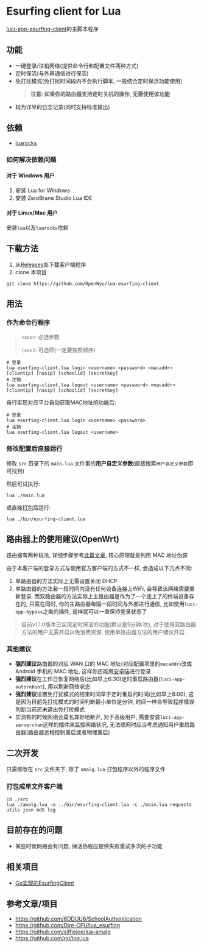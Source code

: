 # Esurfing client for Lua

[luci-app-esurfing-client](https://github.com/OpenWyu/luci-app-esurfing-client)的主脚本程序

## 功能

- 一键登录/注销网络(提供命令行和配置文件两种方式)
- 定时保活(与外界通信进行保活)
- 免打扰模式(免打扰时间段内不会执行脚本, 一般结合定时保活功能使用)
  > **注意: 如果你的路由器支持定时关机的操作, 无需使用该功能**
- 较为详尽的日志记录(同时支持标准输出)

## 依赖

- [luarocks](https://luarocks.org/)

### 如何解决依赖问题

#### 对于 Windows 用户

1. 安装 Lua for Windows
2. 安装 ZeroBrane Studio Lua IDE

#### 对于 Linux/Mac 用户

安装`lua`以及`luarocks`依赖

## 下载方法

1. 从[Releases](https://github.com/OpenWyu/lua-esurfing-client/releases)处下载客户端程序
2. clone 本项目

  ```shell
  git clone https://github.com/OpenWyu/lua-esurfing-client
  ```

## 用法

### 作为命令行程序

> `<xxx>`: 必选参数
> 
> `[xxx]`: 可选项(一定要按照顺序)

```shell
# 登录
lua esurfing-client.lua login <username> <password> <macaddr> [clientip] [nasip] [schoolid] [secretkey]
# 注销
lua esurfing-client.lua logout <username> <password> <macaddr> [clientip] [nasip] [schoolid] [secretkey]
```

自行实现对应平台自动获取MAC地址的功能后:

```shell
# 登录
lua esurfing-client.lua login <username> <password>
# 注销
lua esurfing-client.lua logout <username>
```

### 修改配置后直接运行

修改 `src` 目录下的 `main.lua` 文件里的**用户自定义参数**(直接搜索`用户自定义参数`即可找到)

然后可试执行:

```shell
lua ./main.lua
```

或直接[打包](#打包成单文件客户端)后运行:

```shell
lua ./bin/esurfing-client.lua
```

## 路由器上的使用建议(OpenWrt)

路由器有两种玩法, 详细步骤参考[此篇文章](https://jiayaoo3o.github.io/2019/01/29/%E5%B9%BF%E4%B8%9C%E6%B5%B7%E6%B4%8B%E5%A4%A7%E5%AD%A6%E4%B8%89%E7%A7%8D%E8%B7%AF%E7%94%B1%E5%99%A8%E4%B8%8A%E7%BD%91%E6%96%B9%E5%BC%8F/), 核心原理就是利用 MAC 地址伪装

由于本客户端的登录方式与使用官方客户端的方式不一样, 会造成以下几点不同:

1. 单路由器的方法实际上无需设置关闭 DHCP
2. 单路由器的方法若一段时间内没有任何设备连接上WiFi, 会导致该网络需要重新登录. 而双路由器的方法实际上主路由器是作为了一个连上了的终端设备存在的, 只需在同时, 你的主路由器每隔一段时间与外部进行通信, 比如使用`luci-app-bypass`之类的插件, 这样就可以一直保持登录状态了

> 目前v1.1.0版本已实现定时保活的功能(默认是5分钟/次), 对于使用双路由器方法的用户无需开启以免浪费资源, 使用单路由器方法的用户建议开启.

### 其他建议

- **强烈建议**路由器的对应 WAN 口的 MAC 地址(对应配置项里的`macaddr`)改成 Android 手机的 MAC 地址, 这样你还能用[安卓端](https://github.com/OpenWyu/SchoolAuthentication)进行登录
- **强烈建议**在工作日恢复网络后(比如早上6:30)定时重启路由器(`luci-app-autoreboot`), 用以刷新网络状态
- **强烈建议**设置免打扰模式的结束时间早于定时重启的时间(比如早上6:00), 这是因为目前免打扰模式的时间判断最小单位是分钟, 时间一样会导致程序错误判断当前还未退出免打扰模式
- 实测有的时候网络会莫名其妙地断开, 对于高级用户, 需要安装`luci-app-serverchan`这样的插件来监控网络状况, 无法联网时应当考虑通知用户重启路由器(路由器远程控制重启或者物理重启)

## 二次开发

只需修改在 `src` 文件夹下, 除了 `amalg.lua` 打包程序以外的程序文件

### 打包成单文件客户端

```shell
cd ./src
lua ./amalg.lua -o ../bin/esurfing-client.lua -s ./main.lua requests utils json md5 log
```

## 目前存在的问题

- 某些时候网络会有问题, 保活协程应提供失败重试多次的子功能

## 相关项目

- [Go实现的EsurfingClient](https://github.com/P1ay2win/TPClient)

## 参考文章/项目

- https://github.com/6DDUU6/SchoolAuthentication
- https://github.com/Dire-CPU/lua_esurfing
- https://github.com/siffiejoe/lua-amalg
- https://github.com/rxi/log.lua

